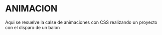 # ANIMACION

Aqui se resuelve la calse de animaciones con CSS realizando un proyecto con el disparo de un balon
